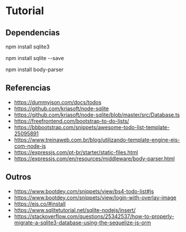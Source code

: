 # Tutorial

## Dependencias

npm install sqlite3

npm install sqlite --save

npm install body-parser

## Referencias
 - https://dummyjson.com/docs/todos
 - https://github.com/kriasoft/node-sqlite
 - https://github.com/kriasoft/node-sqlite/blob/master/src/Database.ts
 - https://freefrontend.com/bootstrap-to-do-lists/
 - https://bbbootstrap.com/snippets/awesome-todo-list-template-25095891
 - https://www.treinaweb.com.br/blog/utilizando-template-engine-ejs-com-node-js
 - https://expressjs.com/pt-br/starter/static-files.html
 - https://expressjs.com/en/resources/middleware/body-parser.html

## Outros
- https://www.bootdey.com/snippets/view/bs4-todo-list#js
- https://www.bootdey.com/snippets/view/login-with-overlay-image
- https://ejs.co/#install
- https://www.sqlitetutorial.net/sqlite-nodejs/insert/
- https://stackoverflow.com/questions/25342537/how-to-properly-migrate-a-sqlite3-database-using-the-sequelize-js-orm